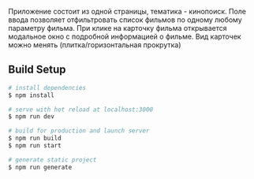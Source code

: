 Приложение состоит из одной страницы, тематика - кинопоиск.
Поле ввода позволяет отфильтровать список фильмов по одному любому параметру фильма. При клике на карточку фильма открывается модальное окно с подробной информацией о фильме.
Вид карточек можно менять (плитка/горизонтальная прокрутка)

## Build Setup

```bash
# install dependencies
$ npm install

# serve with hot reload at localhost:3000
$ npm run dev

# build for production and launch server
$ npm run build
$ npm run start

# generate static project
$ npm run generate
```

